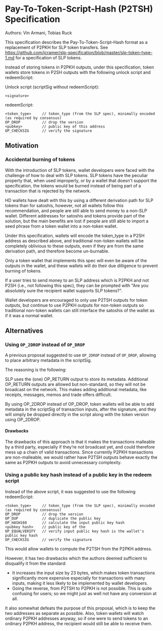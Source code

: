 # Pay-To-Token-Script-Hash (P2TSH) Specification

Authors: Vin Armani, Tobias Ruck

This specification describes the Pay-To-Token-Script-Hash format as a replacement of P2PKH for SLP token transfers. See https://github.com/jcramer/slp-specification/blob/master/slp-token-type-1.md for a specification of SLP tokens.

Instead of storing tokens in P2PKH outputs, under this specification, token wallets store tokens in P2SH outputs with the following unlock script and redeemScript:

Unlock script (scriptSig without redeemScript):
```
<signature>
```

redeemScript:
```
<token_type>     // token_type (from the SLP spec), minimally encoded (as required by consensus)
OP_DROP          // drop the version
<pubkey>         // public key of this address
OP_CHECKSIG      // verify the signature
```

## Motivation

### Accidental burning of tokens

With the introduction of SLP tokens, wallet developers were faced with the challenge of how to deal with SLP tokens. SLP tokens have the peculiar property that, when used improperly, or by a wallet that doesn't support the specification, the tokens would be burned instead of being part of a transaction that is rejected by the network.

HD wallets have dealt with this by using a different derivation path for SLP tokens than for satoshis, however, not all wallets follow this recommendation, and people are still able to send money to a non-SLP wallet. Different addresses for satoshis and tokens provide part of the solution, but the main benefits are lost if people are still able to import a seed phrase from a token wallet into a non-token wallet.

Under this specification, wallets will encode the token_type in a P2SH address as described above, and traditional non-token wallets will be completely oblivious to these outputs, even if they are from the same derivation path, and therefore become un-burnable.

Only a token wallet that implements this spec will even be aware of the outputs in the wallet, and these wallets will do their due dilligence to prevent burning of tokens.

If a user tries to send money to an SLP address which is P2PKH and not P2SH (i.e., not following this spec), they can be prompted with "Are you absolutely sure the recipient wallet supports SLP tokens?".

Wallet developers are encouraged to only use P2TSH outputs for token outputs, but continue to use P2PKH outputs for non-token outputs so traditional non-token wallets can still interface the satoshis of the wallet as if it was a normal wallet.

## Alternatives

### Using `OP_2DROP` instead of `OP_DROP`

A previous proposal suggested to use `OP_2DROP` instead of `OP_DROP`, allowing to place arbitrary metadata in the scriptSig.

The reasoning is the following:

SLP uses the (one) OP_RETURN output to store its metadata. Additional OP_RETURN outputs are allowed but non-standard, so they will not be broadcast on the network. This makes adding additional metadata, like receipts, messages, memos and trade offers difficult.

By using OP_2DROP instead of OP_DROP, token wallets will be able to add metadata in the scriptSig of transaction inputs, after the signature, and they will simply be dropped directly in the script along with the token version using OP_2DROP.

#### Drawbacks

The drawbacks of this approach is that it makes the transactions malleable by a third party, especially if they’re not broadcast yet, and could therefore mess up a chain of valid transactions. Since currently P2PKH transactions are non-malleable, we would rather have P2TSH outputs behave exactly the same as P2PKH outputs to avoid unnecessary complexity. 

### Using a public key hash instead of a public key in the redeem script

Instead of the above script, it was suggested to use the following redeemScript:

```
<token_type>     // token_type (from the SLP spec), minimally encoded (as required by consensus)
OP_DROP          // drop the version
OP_DUP           // duplicate the public key
OP_HASH160       // calculate the input public key hash
<pubkey hash>    // public key of the 
OP_EQUALVERIFY   // verify input public key hash is the wallet's public key hash 
OP_CHECKSIG      // verify the signature
```

This would allow wallets to compute the P2TSH from the P2PKH address.

However, it has two drawbacks which the authors deemed sufficient to disqualify it from the standard:
- It increases the input size by 23 bytes, which makes token transactions significantly more expensive especially for transactions with many inputs, making it less likely to be implemented by wallet developers.
- Going the reverse, from P2TSH to P2PKH is not possible. This is quite confusing for users; so we might just as well not have any conversion at all.

It also somewhat defeats the purpose of this proposal, which is to keep the two addresses as separate as possible. Also, token wallets will watch ordinary P2PKH addresses anyway, so if one were to send tokens to an ordinary P2PKH address, the recipient would still be able to receive them.
